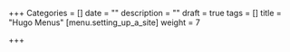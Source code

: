 +++
Categories = []
date = ""
description = ""
draft = true
tags = []
title = "Hugo Menus"
[menu.setting_up_a_site]
weight = 7

+++
